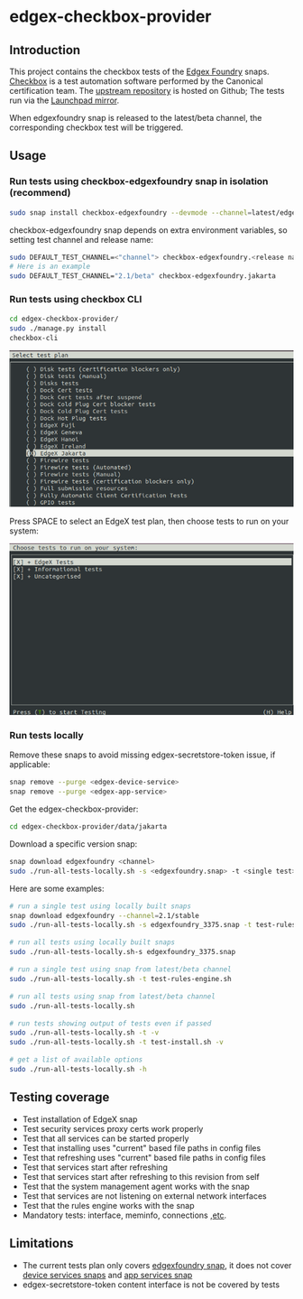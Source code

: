 # edgex-checkbox-provider

## Introduction

This project contains the checkbox tests of the [Edgex Foundry](https://docs.edgexfoundry.org/) snaps.
[Checkbox](https://checkbox.readthedocs.io/en/latest/) is a test automation software performed by the Canonical certification team. 
The [upstream repository](/../../) is hosted on Github; 
The tests run via the [Launchpad mirror](https://code.launchpad.net/checkbox-provider-edgex).

When edgexfoundry snap is released to the latest/beta channel, the corresponding checkbox test will be triggered. 

## Usage
### Run tests using checkbox-edgexfoundry snap in isolation (recommend)
```bash
sudo snap install checkbox-edgexfoundry --devmode --channel=latest/edge
```
checkbox-edgexfoundry snap depends on extra environment variables, so setting test channel and release name:
```bash
sudo DEFAULT_TEST_CHANNEL=<"channel"> checkbox-edgexfoundry.<release name>
# Here is an example
sudo DEFAULT_TEST_CHANNEL="2.1/beta" checkbox-edgexfoundry.jakarta

```
### Run tests using checkbox CLI
```bash
cd edgex-checkbox-provider/
sudo ./manage.py install
checkbox-cli
```
![image-checkbox-test-plans](./assets/checkbox-test-plans.png)

Press SPACE to select an EdgeX test plan, then choose tests to run on your system:

![image-edgex-test-plan](./assets/edgex-test-plan.png)

### Run tests locally
Remove these snaps to avoid missing edgex-secretstore-token issue, if applicable:
```bash
snap remove --purge <edgex-device-service>
snap remove --purge <edgex-app-service>
```
Get the edgex-checkbox-provider:
```bash
cd edgex-checkbox-provider/data/jakarta
```
Download a specific version snap:
```bash
snap download edgexfoundry <channel>
sudo ./run-all-tests-locally.sh -s <edgexfoundry.snap> -t <single test>
```
Here are some examples:

```bash
# run a single test using locally built snaps
snap download edgexfoundry --channel=2.1/stable
sudo ./run-all-tests-locally.sh -s edgexfoundry_3375.snap -t test-rules-engine.sh
```
```bash
# run all tests using locally built snaps
sudo ./run-all-tests-locally.sh-s edgexfoundry_3375.snap
```
```bash
# run a single test using snap from latest/beta channel
sudo ./run-all-tests-locally.sh -t test-rules-engine.sh
```
```bash
# run all tests using snap from latest/beta channel
sudo ./run-all-tests-locally.sh
```
```bash
# run tests showing output of tests even if passed
sudo ./run-all-tests-locally.sh -t -v
sudo ./run-all-tests-locally.sh -t test-install.sh -v
```
```bash
# get a list of available options
sudo ./run-all-tests-locally.sh -h
```

## Testing coverage
- Test installation of EdgeX snap
- Test security services proxy certs work properly
- Test that all services can be started properly
- Test that installing uses "current" based file paths in config files
- Test that refreshing uses "current" based file paths in config files
- Test that services start after refreshing 
- Test that services start after refreshing to this revision from self
- Test that the system management agent works with the snap
- Test that services are not listening on external network interfaces
- Test that the rules engine works with the snap
- Mandatory tests: interface, meminfo, connections ,[etc](./units/test-plan.pxu#L113).

## Limitations
- The current tests plan only covers [edgexfoundry snap](https://github.com/edgexfoundry/edgex-go/tree/main/snap), it does not cover [device services snaps](https://github.com/edgexfoundry/edgex-docs/blob/main/docs_src/getting-started/Ch-GettingStartedSnapUsers.md#device-service-snaps) and [app services snap](https://github.com/edgexfoundry/app-service-configurable/tree/main/snap)
- edgex-secretstore-token content interface is not be covered by tests

